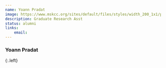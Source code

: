 ```yaml
---
name: Yoann Pradat
image: https://www.mskcc.org/sites/default/files/styles/width_200_1x1/public/node/153934/3x2/pradat-yoann_180320_08_1200x800.jpg
description: Graduate Research Asst
status: alumni
links:
    email: 
---
```


### Yoann Pradat
{:.left}

  
        